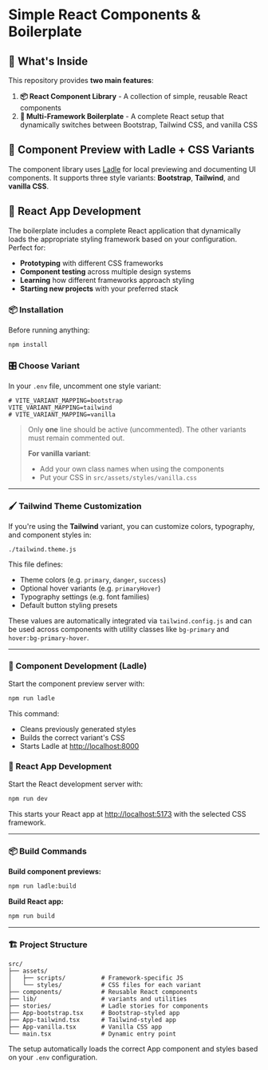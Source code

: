 # Simple React Components & Boilerplate

## 🎯 What's Inside

This repository provides **two main features**:

1. **📦 React Component Library** - A collection of simple, reusable React components
2. **🚀 Multi-Framework Boilerplate** - A complete React setup that dynamically switches between Bootstrap, Tailwind CSS, and vanilla CSS

## 🧪 Component Preview with Ladle + CSS Variants

The component library uses [Ladle](https://ladle.dev/) for local previewing and documenting UI components. It supports three style variants: **Bootstrap**, **Tailwind**, and **vanilla CSS**.

## 🚀 React App Development

The boilerplate includes a complete React application that dynamically loads the appropriate styling framework based on your configuration. Perfect for:

- **Prototyping** with different CSS frameworks
- **Component testing** across multiple design systems  
- **Learning** how different frameworks approach styling
- **Starting new projects** with your preferred stack

### 📦 Installation

Before running anything:

```bash
npm install
```

### 🎛️ Choose Variant

In your `.env` file, uncomment one style variant:

```dotenv
# VITE_VARIANT_MAPPING=bootstrap
VITE_VARIANT_MAPPING=tailwind
# VITE_VARIANT_MAPPING=vanilla
```

> Only **one** line should be active (uncommented). The other variants must remain commented out.
> 
> **For vanilla variant**: 
>   - Add your own class names when using the components
>   - Put your CSS in `src/assets/styles/vanilla.css`

---

### 🖌️ Tailwind Theme Customization

If you're using the **Tailwind** variant, you can customize colors, typography, and component styles in:

```
./tailwind.theme.js
```

This file defines:
- Theme colors (e.g. `primary`, `danger`, `success`)
- Optional hover variants (e.g. `primaryHover`)
- Typography settings (e.g. font families)
- Default button styling presets

These values are automatically integrated via `tailwind.config.js` and can be used across components with utility classes like `bg-primary` and `hover:bg-primary-hover`.

---

### 🧪 Component Development (Ladle)

Start the component preview server with:

```bash
npm run ladle
```

This command:
- Cleans previously generated styles
- Builds the correct variant's CSS
- Starts Ladle at [http://localhost:8000](http://localhost:8000)

### 🚀 React App Development

Start the React development server with:

```bash
npm run dev
```

This starts your React app at [http://localhost:5173](http://localhost:5173) with the selected CSS framework.

---

### 📦 Build Commands

**Build component previews:**
```bash
npm run ladle:build
```

**Build React app:**
```bash
npm run build
```

---

### 🏗️ Project Structure

```
src/
├── assets/
│   ├── scripts/          # Framework-specific JS
│   └── styles/           # CSS files for each variant
├── components/           # Reusable React components
├── lib/                  # variants and utilities
├── stories/              # Ladle stories for components
├── App-bootstrap.tsx     # Bootstrap-styled app
├── App-tailwind.tsx      # Tailwind-styled app
├── App-vanilla.tsx       # Vanilla CSS app
└── main.tsx              # Dynamic entry point
```

The setup automatically loads the correct App component and styles based on your `.env` configuration.